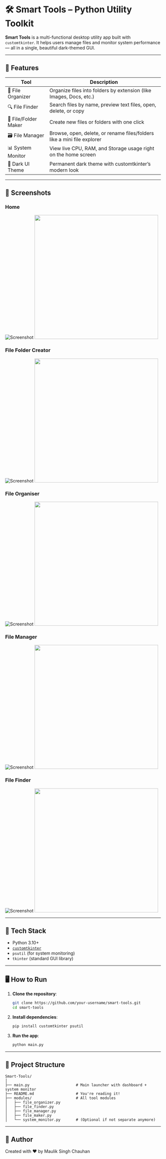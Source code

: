 # 🛠️ Smart Tools – Python Utility Toolkit

**Smart Tools** is a multi-functional desktop utility app built with `customtkinter`. It helps users manage files and monitor system performance — all in a single, beautiful dark-themed GUI.

---

## 🚀 Features

| Tool              | Description                                                                 |
|-------------------|-----------------------------------------------------------------------------|
| 📁 File Organizer | Organize files into folders by extension (like Images, Docs, etc.)          |
| 🔍 File Finder    | Search files by name, preview text files, open, delete, or copy             |
| 📂 File/Folder Maker | Create new files or folders with one click                               |
| 🗃️ File Manager   | Browse, open, delete, or rename files/folders like a mini file explorer     |
| 📊 System Monitor | View live CPU, RAM, and Storage usage right on the home screen              |
| 🌙 Dark UI Theme  | Permanent dark theme with customtkinter’s modern look                       |

---

## 📸 Screenshots

### Home
![Screenshot](assest/s2.png)
<img src="assest/s2.png" width="400"/>


### File Folder Creator
![Screenshot](assest/s1.png)
<img src="assest/s1.png" width="400"/>

### File Organiser 
![Screenshot](assest/s3.png)
<img src="assest/s3.png" width="400"/>

### File Manager
![Screenshot](assest/s4.png)
<img src="assest/s4.png" width="400"/>

### File Finder
![Screenshot](assest/s5.png)
<img src="assest/s5.png" width="400"/>

---

## 🧱 Tech Stack

- Python 3.10+
- [`customtkinter`](https://github.com/TomSchimansky/CustomTkinter)
- `psutil` (for system monitoring)
- `tkinter` (standard GUI library)

---

## 🖥️ How to Run

1. **Clone the repository**:
   ```bash
   git clone https://github.com/your-username/smart-tools.git
   cd smart-tools
   ```

2. **Install dependencies**:
   ```bash
   pip install customtkinter psutil
   ```

3. **Run the app**:
   ```bash
   python main.py
   ```

---

## 📁 Project Structure

```
Smart-Tools/
│
├── main.py                     # Main launcher with dashboard + system monitor
├── README.md                   # You're reading it!
├── modules/                    # All tool modules
│   ├── file_organizer.py
│   ├── file_finder.py
│   ├── file_manager.py
│   ├── file_maker.py
│   └── system_monitor.py       # (Optional if not separate anymore)
```

---

## 🙋 Author
Created with ❤️ by Maulik Singh Chauhan
